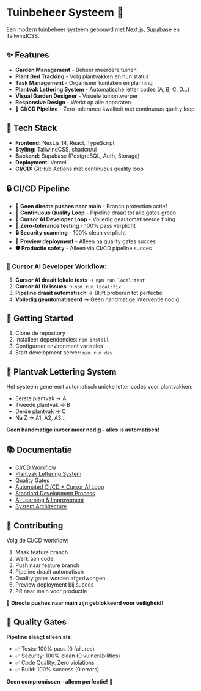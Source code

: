 # Tuinbeheer Systeem 🌱

Een modern tuinbeheer systeem gebouwd met Next.js, Supabase en TailwindCSS.

## ✨ Features

- **Garden Management** - Beheer meerdere tuinen
- **Plant Bed Tracking** - Volg plantvakken en hun status
- **Task Management** - Organiseer tuintaken en planning
- **Plantvak Lettering System** - Automatische letter codes (A, B, C, D...)
- **Visual Garden Designer** - Visuele tuinontwerper
- **Responsive Design** - Werkt op alle apparaten
- **🚀 CI/CD Pipeline** - Zero-tolerance kwaliteit met continuous quality loop

## 🚀 Tech Stack

- **Frontend:** Next.js 14, React, TypeScript
- **Styling:** TailwindCSS, shadcn/ui
- **Backend:** Supabase (PostgreSQL, Auth, Storage)
- **Deployment:** Vercel
- **CI/CD:** GitHub Actions met continuous quality loop

## 🔒 CI/CD Pipeline

- **🚫 Geen directe pushes naar main** - Branch protection actief
- **🔄 Continuous Quality Loop** - Pipeline draait tot alle gates groen
- **🤖 Cursor AI Developer Loop** - Volledig geautomatiseerde fixing
- **🧪 Zero-tolerance testing** - 100% pass verplicht
- **🔒 Security scanning** - 100% clean verplicht
- **🚀 Preview deployment** - Alleen na quality gates succes
- **🛡️ Productie safety** - Alleen via CI/CD pipeline succes

### **🤖 Cursor AI Developer Workflow:**
1. **Cursor AI draait lokale tests** → `npm run local:test`
2. **Cursor AI fix issues** → `npm run local:fix`
3. **Pipeline draait automatisch** → Blijft proberen tot perfectie
4. **Volledig geautomatiseerd** → Geen handmatige interventie nodig

## 📖 Getting Started

1. Clone de repository
2. Installeer dependencies: `npm install`
3. Configureer environment variables
4. Start development server: `npm run dev`

## 🌿 Plantvak Lettering System

Het systeem genereert automatisch unieke letter codes voor plantvakken:
- Eerste plantvak → A
- Tweede plantvak → B
- Derde plantvak → C
- Na Z → A1, A2, A3...

**Geen handmatige invoer meer nodig - alles is automatisch!**

## 📚 Documentatie

- [CI/CD Workflow](./docs/system/CI-CD-Workflow.md)
- [Plantvak Lettering System](./docs/system/Plantvak-Lettering-System.md)
- [Quality Gates](./docs/system/quality-gates.md)
- [Automated CI/CD + Cursor AI Loop](./docs/system/automated-ci-ai-loop.md)
- [Standard Development Process](./docs/system/standard-development-process.md)
- [AI Learning & Improvement](./docs/system/ai-learning-improvement.md)
- [System Architecture](./docs/system/README.md)

## 🤝 Contributing

Volg de CI/CD workflow:
1. Maak feature branch
2. Werk aan code
3. Push naar feature branch
4. Pipeline draait automatisch
5. Quality gates worden afgedwongen
6. Preview deployment bij succes
7. PR naar main voor productie

**🚫 Directe pushes naar main zijn geblokkeerd voor veiligheid!**

## 🚨 Quality Gates

**Pipeline slaagt alleen als:**
- ✅ Tests: 100% pass (0 failures)
- ✅ Security: 100% clean (0 vulnerabilities)
- ✅ Code Quality: Zero violations
- ✅ Build: 100% success (0 errors)

**Geen compromissen - alleen perfectie!** 💪
